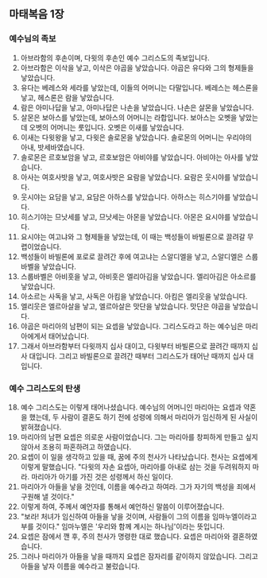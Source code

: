 ## 마태복음 1장

### 예수님의 족보
1. 아브라함의 후손이며, 다윗의 후손인 예수 그리스도의 족보입니다.
2. 아브라함은 이삭을 낳고, 이삭은 야곱을 낳았습니다. 야곱은 유다와 그의 형제들을 낳았습니다.
3. 유다는 베레스와 세라를 낳았는데, 이들의 어머니는 다말입니다. 베레스는 헤스론을 낳고, 헤스론은 람을 낳았습니다.
4. 람은 아미나답을 낳고, 아미나답은 나손을 낳았습니다. 나손은 살몬을 낳았습니다.
5. 살몬은 보아스를 낳았는데, 보아스의 어머니는 라합입니다. 보아스는 오벳을 낳았는데 오벳의 어머니는 룻입니다. 오벳은 이새를 낳았습니다.
6. 이새는 다윗왕을 낳고, 다윗은 솔로몬을 낳았습니다. 솔로몬의 어머니는 우리야의 아내, 밧세바였습니다.
7. 솔로몬은 르호보암을 낳고, 르호보암은 아비야를 낳았습니다. 아비야는 아사를 낳았습니다.
8. 아사는 여호사밧을 낳고, 여호사밧은 요람을 낳았습니다. 요람은 웃시야를 낳았습니다.
9. 웃시야는 요담을 낳고, 요담은 아하스를 낳았습니다. 아하스는 히스기야를 낳았습니다.
10. 히스기야는 므낫세를 낳고, 므낫세는 아몬을 낳았습니다. 아몬은 요시야를 낳았습니다.
11. 요시야는 여고냐와 그 형제들을 낳았는데, 이 때는 백성들이 바빌론으로 끌려갈 무렵이었습니다.
12. 백성들이 바빌론에 포로로 끌려간 후에 여고냐는 스알디엘을 낳고, 스알디엘은 스룹바벨을 낳았습니다.
13. 스룹바벨은 아비훗을 낳고, 아비훗은 엘리아김을 낳았습니다. 엘리아김은 아소르를 낳았습니다.
14. 아소르는 사독을 낳고, 사독은 아킴을 낳았습니다. 아킴은 엘리웃을 낳았습니다.
15. 엘리웃은 엘르아살을 낳고, 엘르아살은 맛단을 낳았습니다. 맛단은 야곱을 낳았습니다.
16. 야곱은 마리아의 남편이 되는 요셉을 낳았습니다. 그리스도라고 하는 예수님은 마리아에게서 태어났습니다.
17. 그래서 아브라함부터 다윗까지 십사 대이고, 다윗부터 바빌론으로 끌려간 때까지 십사 대입니다. 그리고 바빌론으로 끌려간 때부터 그리스도가 태어난 때까지 십사 대입니다.
### 예수 그리스도의 탄생
18. 예수 그리스도는 이렇게 태어나셨습니다. 예수님의 어머니인 마리아는 요셉과 약혼을 했는데, 두 사람이 결혼도 하기 전에 성령에 의해서 마리아가 임신하게 된 사실이 밝혀졌습니다.
19. 마리아의 남편 요셉은 의로운 사람이었습니다. 그는 마리아를 창피하게 만들고 싶지 않아서 조용히 파혼하려고 하였습니다.
20. 요셉이 이 일을 생각하고 있을 때, 꿈에 주의 천사가 나타났습니다. 천사는 요셉에게 이렇게 말했습니다. "다윗의 자손 요셉아, 마리아를 아내로 삼는 것을 두려워하지 마라. 마리아가 아기를 가진 것은 성령께서 하신 일이다.
21. 마리아가 아들을 낳을 것인데, 이름을 예수라고 하여라. 그가 자기의 백성을 죄에서 구원해 낼 것이다."
22. 이렇게 하여, 주께서 예언자를 통해서 예언하신 말씀이 이루어졌습니다.
23. "보라! 처녀가 임신하여 아들을 낳을 것이며, 사람들이 그의 이름을 임마누엘이라고 부를 것이다." 임마누엘은 '우리와 함께 계시는 하나님'이라는 뜻입니다.
24. 요셉은 잠에서 깬 후, 주의 천사가 명령한 대로 했습니다. 요셉은 마리아와 결혼하였습니다.
25. 그러나 마리아가 아들을 낳을 때까지 요셉은 잠자리를 같이하지 않았습니다. 그리고 아들을 낳자 이름을 예수라고 불렀습니다.